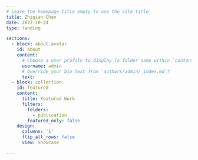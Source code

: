 ```yaml
---
# Leave the homepage title empty to use the site title
title: Zhiqian Chen
date: 2022-10-24
type: landing

sections:
  - block: about.avatar
    id: about
    content:
      # Choose a user profile to display (a folder name within `content/authors/`)
      username: admin
      # Override your bio text from `authors/admin/_index.md`?
      text:
  - block: collection
    id: featured
    content:
      title: Featured Work
      filters:
        folders:
          - publication
        featured_only: false
    design:
      columns: '1'
      flip_alt_rows: false
      view: Showcase

---
```

